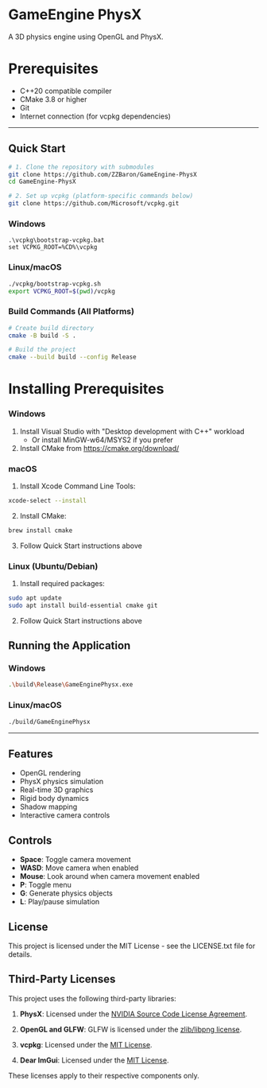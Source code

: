 # GameEngine PhysX
A 3D physics engine using OpenGL and PhysX.

# Prerequisites

- C++20 compatible compiler
- CMake 3.8 or higher
- Git
- Internet connection (for vcpkg dependencies)

---

## Quick Start

```bash
# 1. Clone the repository with submodules
git clone https://github.com/ZZBaron/GameEngine-PhysX
cd GameEngine-PhysX

# 2. Set up vcpkg (platform-specific commands below)
git clone https://github.com/Microsoft/vcpkg.git
```

### Windows
```batch
.\vcpkg\bootstrap-vcpkg.bat
set VCPKG_ROOT=%CD%\vcpkg
```

### Linux/macOS
```bash
./vcpkg/bootstrap-vcpkg.sh
export VCPKG_ROOT=$(pwd)/vcpkg
```

### Build Commands (All Platforms)
```bash
# Create build directory
cmake -B build -S .

# Build the project
cmake --build build --config Release
```

# Installing Prerequisites

### Windows
1. Install Visual Studio with "Desktop development with C++" workload
   - Or install MinGW-w64/MSYS2 if you prefer
2. Install CMake from https://cmake.org/download/

### macOS
1. Install Xcode Command Line Tools:
```bash
xcode-select --install
```
2. Install CMake:
```bash
brew install cmake
```
3. Follow Quick Start instructions above

### Linux (Ubuntu/Debian)
1. Install required packages:
```bash
sudo apt update
sudo apt install build-essential cmake git
```
2. Follow Quick Start instructions above

## Running the Application

### Windows
```bash
.\build\Release\GameEnginePhysx.exe
```

### Linux/macOS
```bash
./build/GameEnginePhysx
```

---

## Features
- OpenGL rendering
- PhysX physics simulation
- Real-time 3D graphics
- Rigid body dynamics
- Shadow mapping
- Interactive camera controls

## Controls
- **Space**: Toggle camera movement
- **WASD**: Move camera when enabled
- **Mouse**: Look around when camera movement enabled
- **P**: Toggle menu
- **G**: Generate physics objects
- **L**: Play/pause simulation

## License
This project is licensed under the MIT License - see the LICENSE.txt file for details.

## Third-Party Licenses  
This project uses the following third-party libraries:  

1. **PhysX**: Licensed under the [NVIDIA Source Code License Agreement](https://github.com/NVIDIA/PhysX/blob/main/LICENSE.md).  

2. **OpenGL and GLFW**: GLFW is licensed under the [zlib/libpng license](https://github.com/glfw/glfw/blob/main/LICENSE.md).  

3. **vcpkg**: Licensed under the [MIT License](https://github.com/microsoft/vcpkg/blob/master/LICENSE.txt).  

4. **Dear ImGui**: Licensed under the [MIT License](https://github.com/ocornut/imgui/blob/master/LICENSE.txt).  

These licenses apply to their respective components only.


